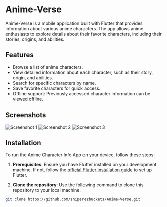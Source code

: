 # Anime-Verse

Anime-Verse is a mobile application built with Flutter that provides information about various anime characters. The app allows anime enthusiasts to explore details about their favorite characters, including their stories, origins, and abilities.

## Features

- Browse a list of anime characters.
- View detailed information about each character, such as their story, origin, and abilities.
- Search for specific characters by name.
- Save favorite characters for quick access.
- Offline support: Previously accessed character information can be viewed offline.

## Screenshots

![Screenshot 1](/screenshots/screenshot1.png)
![Screenshot 2](/screenshots/screenshot2.png)
![Screenshot 3](/screenshots/screenshot3.png)

## Installation

To run the Anime Character Info App on your device, follow these steps:

1. **Prerequisites**: Ensure you have Flutter installed on your development machine. If not, follow the [official Flutter installation guide](https://flutter.dev/docs/get-started/install) to set up Flutter.

2. **Clone the repository**: Use the following command to clone this repository to your local machine.

```bash
git clone https://github.com/sniperezbuckets/Anime-Verse.git
```
